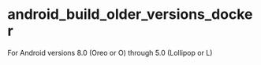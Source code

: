 # android_build_older_versions_docker
For Android versions 8.0 (Oreo or O) through 5.0 (Lollipop or L)

